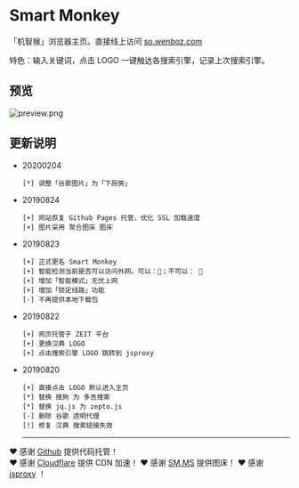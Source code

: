 # Smart Monkey
「机智猴」浏览器主页。直接线上访问 [so.wenboz.com](http://so.wenboz.com/)

特色：输入关键词，点击 LOGO 一键触达各搜索引擎，记录上次搜索引擎。

## 预览
![preview.png](https://i.loli.net/2018/11/05/5bdfa9587bdc1.jpg)

## 更新说明
* 20200204
  ```
  [*] 调整「谷歌图片」为「下厨房」
  ```
* 20190824
  ```
  [+] 网站恢复 Github Pages 托管，优化 SSL 加载速度
  [+] 图片采用 聚合图床 图床
  ```
* 20190823
  ```
  [+] 正式更名 Smart Monkey
  [+] 智能检测当前是否可以访问外网。可以：🙉；不可以： 🙈
  [+] 增加「智能模式」无忧上网
  [+] 增加「锁定线路」功能
  [-] 不再提供本地下载包
  ```
* 20190822
  ```
  [+] 网页托管于 ZEIT 平台
  [+] 更换汉典 LOGO
  [+] 点击搜索引擎 LOGO 跳转到 jsproxy
  ```
* 20190820
  ```
  [+] 直接点击 LOGO 默认进入主页
  [*] 替换 搜狗 为 多吉搜索
  [*] 替换 jq.js 为 zepto.js
  [-] 删除 谷歌 透明代理
  [!] 修复 汉典 搜索链接失效
  ```

  ---

❤️ 感谢 [Github](https://github.com) 提供代码托管！  
❤️ 感谢 [Cloudflare](https://www.cloudflare.com) 提供 CDN 加速！ 
❤️ 感谢 [SM.MS](https://sm.ms/) 提供图床！
❤️ 感谢 [jsproxy](https://github.com/EtherDream/jsproxy) ！
